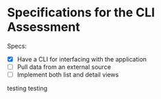 # Specifications for the CLI Assessment

Specs:
- [x] Have a CLI for interfacing with the application
- [ ] Pull data from an external source
- [ ] Implement both list and detail views

testing testing
